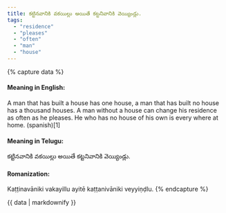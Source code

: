 ```yaml
---
title: కట్టినవానికి వకయిల్లు అయితే కట్టనివానికి వెయ్యిండ్లు.
tags:
  - "residence"
  - "pleases"
  - "often"
  - "man"
  - "house"
---
```


{% capture data %}
#### Meaning in English:
A man that has built a house has one house, a man that has built no house has a thousand houses.
A man without a house can change his residence as often as he pleases.
He who has no house of his own is every where at home. (spanish)[1]

#### Meaning in Telugu:
కట్టినవానికి వకయిల్లు అయితే కట్టనివానికి వెయ్యిండ్లు.

#### Romanization:
Kaṭṭinavāniki vakayillu ayitē kaṭṭanivāniki veyyiṇḍlu.
{% endcapture %}

{{ data | markdownify }}

